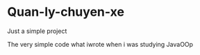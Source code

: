 # Quan-ly-chuyen-xe
Just a simple project

The very simple code what iwrote when i was studying JavaOOp
